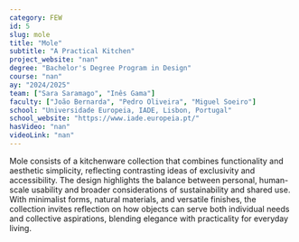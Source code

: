 ```yaml
---
category: FEW
id: 5
slug: mole
title: "Mole"
subtitle: "A Practical Kitchen"
project_website: "nan"
degree: "Bachelor's Degree Program in Design"
course: "nan"
ay: "2024/2025"
team: ["Sara Saramago", "Inês Gama"]
faculty: ["João Bernarda", "Pedro Oliveira", "Miguel Soeiro"]
school: "Universidade Europeia, IADE, Lisbon, Portugal"
school_website: "https://www.iade.europeia.pt/"
hasVideo: "nan"
videoLink: "nan"
---
```


Mole consists of a kitchenware collection that combines functionality and aesthetic simplicity, reflecting contrasting ideas of exclusivity and accessibility. The design highlights the balance between personal, human-scale usability and broader considerations of sustainability and shared use. With minimalist forms, natural materials, and versatile finishes, the collection invites reflection on how objects can serve both individual needs and collective aspirations, blending elegance with practicality for everyday living.
